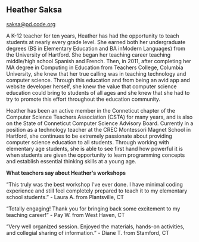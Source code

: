 ## Heather Saksa

[saksa@pd.code.org](mailto:saksa@pd.code.org)

A K-12 teacher for ten years, Heather has had the opportunity to teach students at nearly every grade level. She earned both her undergraduate degrees (BS in Elementary Education and BA inModern Languages) from the University of Hartford.  She began her teaching career teaching middle/high school Spanish and French. Then, in 2011, after completing her MA degree in Computing in Education from Teachers College, Columbia University, she knew that her true calling was in teaching technology and computer science. Through this education and from being an avid app and website developer herself, she knew the value that computer science education could bring to students of all ages and she knew that she had to try to promote this effort throughout the education community. 

Heather has been an active member in the Conneticut chapter of the Computer Science Teachers Association (CSTA) for many years, and is also on the State of Conneticut Computer Science Advisory Board.  Currently in a position as a technology teacher at the CREC Montessori Magnet School in Hartford, she continues to be extremely passionate about providing computer science education to all students.  Through working with elementary age students, she is able to see first hand how powerful it is when students are given the opportunity to learn programming concepts and establish essential thinking skills at a young age. 


**What teachers say about Heather's workshops**

“This truly was the best workshop I’ve ever done. I have minimal coding experience and still feel completely prepared to teach it to my elementary school students.” - Laura A. from Plantsville, CT

“Totally engaging! Thank you for bringing back some excitement to my teaching career!” - Pay W. from West Haven, CT

“Very well organized session. Enjoyed the materials, hands-on activities, and collegial sharing of information.” - Diane T. from Stamford, CT

